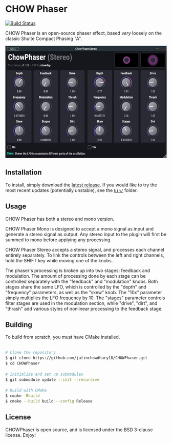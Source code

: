 # CHOW Phaser

[![Build Status](https://travis-ci.com/jatinchowdhury18/ChowPhaser.svg?token=Ub9niJrqG1Br1qaaxp7E&branch=master)](https://travis-ci.com/jatinchowdhury18/ChowPhaser)

CHOW Phaser is an open-source phaser effect,
based *very* loosely on the classic Shulte Compact
Phasing "A".

<img src="./res/screenshot_stereo.png" alt="Pic" height="350">


## Installation

To install, simply download the
[latest release](https://github.com/jatinchowdhury18/ChowPhaser/releases).
If you would like to try the most recent updates
(potentially unstable), see the
[`bin/`](./bin) folder.

## Usage

CHOW Phaser has both a stereo and mono version.

CHOW Phaser Mono is designed to accept a mono signal
as input and generate a stereo signal as output. Any
stereo input to the plugin will first be summed
to mono before applying any processing.

CHOW Phaser Stereo accepts a stereo signal, and processes
each channel entirely separately. To link the controls
between the left and right channels, hold the SHIFT key
while moving one of the knobs.

The phaser's processing is broken up into two stages:
feedback and modulation. The amount of processing done
by each stage can be controlled separately with the
"feedback" and "modulation" knobs. Both stages share the
same  LFO, which is controlled by the "depth" and "frequency" 
parameters, as well as the "skew" knob. The "10x" parameter
simply multiplies the LFO frequency by 10. The "stages" 
parameter controls filter stages are used in the modulation
section, while "drive", "dirt", and "thrash" add various
styles of nonlinear processing to the feedback stage.

## Building

To build from scratch, you must have CMake installed.

```bash

# Clone the repository
$ git clone https://github.com/jatinchowdhury18/CHOWPhaser.git
$ cd CHOWPhaser

# initialize and set up submodules
$ git submodule update --init --recursive

# build with CMake
$ cmake -Bbuild
$ cmake --build build --config Release
```

## License

CHOWPhaser is open source, and is licensed under the BSD 3-clause license.
Enjoy!
